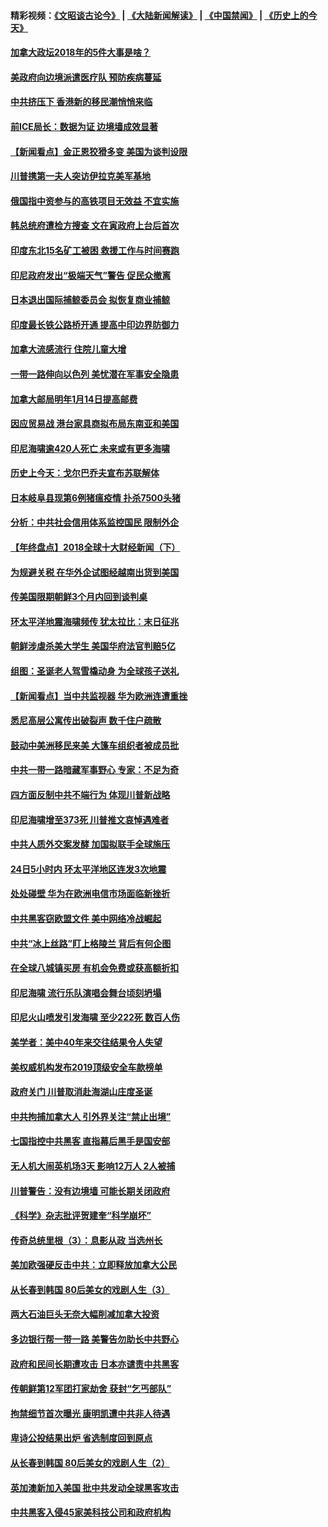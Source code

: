 #### 精彩视频：[《文昭谈古论今》](https://github.com/gfw-breaker/wenzhao/blob/master/README.md?t=12270630) | [《大陆新闻解读》](https://github.com/gfw-breaker/ntdtv-comedy/blob/master/README.md?t=12270630) | [《中国禁闻》](https://github.com/gfw-breaker/ntdtv-news/blob/master/README.md?t=12270630) | [《历史上的今天》](https://github.com/gfw-breaker/today-in-history/blob/master/README.md?t=12270630) 

#### [加拿大政坛2018年的5件大事是啥？](../pages/nsc418/n10934199.md?t=12270630) 

#### [美政府向边境派遣医疗队 预防疾病蔓延](../pages/nsc418/n10934482.md?t=12270630) 

#### [中共挤压下 香港新的移民潮悄悄来临](../pages/nsc418/n10934111.md?t=12270630) 

#### [前ICE局长：数据为证 边境墙成效显著](../pages/nsc418/n10934433.md?t=12270630) 

#### [【新闻看点】金正恩狡猾多变 美国为谈判设限](../pages/nsc418/n10934183.md?t=12270630) 

#### [川普携第一夫人突访伊拉克美军基地](../pages/nsc418/n10934352.md?t=12270630) 

#### [俄国指中资参与的高铁项目无效益 不宜实施](../pages/nsc418/n10934141.md?t=12270630) 

#### [韩总统府遭检方搜查 文在寅政府上台后首次](../pages/nsc418/n10933090.md?t=12270630) 

#### [印度东北15名矿工被困 救援工作与时间赛跑](../pages/nsc418/n10933676.md?t=12270630) 

#### [印尼政府发出“极端天气”警告 促民众撤离](../pages/nsc418/n10933470.md?t=12270630) 

#### [日本退出国际捕鲸委员会 拟恢复商业捕鲸](../pages/nsc418/n10933334.md?t=12270630) 

#### [印度最长铁公路桥开通 提高中印边界防御力](../pages/nsc418/n10932809.md?t=12270630) 

#### [加拿大流感流行 住院儿童大增](../pages/nsc418/n10932744.md?t=12270630) 

#### [一带一路伸向以色列 美忧潜在军事安全隐患](../pages/nsc418/n10932712.md?t=12270630) 

#### [加拿大邮局明年1月14日提高邮费](../pages/nsc418/n10932741.md?t=12270630) 

#### [因应贸易战 港台家具商拟布局东南亚和美国](../pages/nsc418/n10932654.md?t=12270630) 

#### [印尼海啸逾420人死亡 未来或有更多海啸](../pages/nsc418/n10932350.md?t=12270630) 

#### [历史上今天：戈尔巴乔夫宣布苏联解体](../pages/nsc418/n10932195.md?t=12270630) 

#### [日本岐阜县现第6例猪瘟疫情 扑杀7500头猪](../pages/nsc418/n10931585.md?t=12270630) 

#### [分析：中共社会信用体系监控国民 限制外企](../pages/nsc418/n10928781.md?t=12270630) 

#### [【年终盘点】2018全球十大财经新闻（下）](../pages/nsc418/n10918551.md?t=12270630) 

#### [为规避关税 在华外企试图经越南出货到美国](../pages/nsc418/n10931698.md?t=12270630) 

#### [传美国限期朝鲜3个月内回到谈判桌](../pages/nsc418/n10931073.md?t=12270630) 

#### [环太平洋地震海啸频传 犹太拉比：末日征兆](../pages/nsc418/n10931369.md?t=12270630) 

#### [朝鲜涉虐杀美大学生 美国华府法官判赔5亿](../pages/nsc418/n10931032.md?t=12270630) 

#### [组图：圣诞老人驾雪橇动身 为全球孩子送礼](../pages/nsc418/n10930732.md?t=12270630) 

#### [【新闻看点】当中共监视器 华为欧洲连遭重挫](../pages/nsc418/n10930646.md?t=12270630) 

#### [悉尼高层公寓传出破裂声 数千住户疏散](../pages/nsc418/n10930665.md?t=12270630) 

#### [鼓动中美洲移民来美 大篷车组织者被成员批](../pages/nsc418/n10930604.md?t=12270630) 

#### [中共一带一路暗藏军事野心 专家：不足为奇](../pages/nsc418/n10930595.md?t=12270630) 

#### [四方面反制中共不端行为 体现川普新战略](../pages/nsc418/n10930171.md?t=12270630) 

#### [印尼海啸增至373死 川普推文哀悼遇难者](../pages/nsc418/n10929896.md?t=12270630) 

#### [中共人质外交案发酵 加国拟联手全球施压](../pages/nsc418/n10928999.md?t=12270630) 

#### [24日5小时内 环太平洋地区连发3次地震](../pages/nsc418/n10929109.md?t=12270630) 

#### [处处碰壁 华为在欧洲电信市场面临新挫折](../pages/nsc418/n10929057.md?t=12270630) 

#### [中共黑客窃欧盟文件 美中网络冷战崛起](../pages/nsc418/n10928801.md?t=12270630) 

#### [中共“冰上丝路”盯上格陵兰 背后有何企图](../pages/nsc418/n10926007.md?t=12270630) 

#### [在全球八城镇买房 有机会免费或获高额折扣](../pages/nsc418/n10927163.md?t=12270630) 

#### [印尼海啸 流行乐队演唱会舞台顷刻坍塌](../pages/nsc418/n10927974.md?t=12270630) 

#### [印尼火山喷发引发海啸 至少222死 数百人伤](../pages/nsc418/n10927495.md?t=12270630) 

#### [美学者：美中40年来交往结果令人失望](../pages/nsc418/n10927569.md?t=12270630) 

#### [美权威机构发布2019顶级安全车款榜单](../pages/nsc418/n10927038.md?t=12270630) 

#### [政府关门 川普取消赴海湖山庄度圣诞](../pages/nsc418/n10927613.md?t=12270630) 

#### [中共拘捕加拿大人 引外界关注“禁止出境”](../pages/nsc418/n10927145.md?t=12270630) 

#### [七国指控中共黑客 直指幕后黑手是国安部](../pages/nsc418/n10927012.md?t=12270630) 

#### [无人机大闹英机场3天 影响12万人 2人被捕](../pages/nsc418/n10926742.md?t=12270630) 

#### [川普警告：没有边境墙 可能长期关闭政府](../pages/nsc418/n10926277.md?t=12270630) 

#### [《科学》杂志批评贺建奎“科学崩坏”](../pages/nsc418/n10925960.md?t=12270630) 

#### [传奇总统里根（3）：息影从政 当选州长](../pages/nsc418/n10925669.md?t=12270630) 

#### [美加欧强硬反击中共：立即释放加拿大公民](../pages/nsc418/n10925745.md?t=12270630) 

#### [从长春到韩国 80后美女的戏剧人生（3）](../pages/nsc418/n10923009.md?t=12270630) 

#### [两大石油巨头无奈大幅削减加拿大投资](../pages/nsc418/n10925542.md?t=12270630) 

#### [多边银行帮一带一路 美警告勿助长中共野心](../pages/nsc418/n10925309.md?t=12270630) 

#### [政府和民间长期遭攻击 日本亦谴责中共黑客](../pages/nsc418/n10924008.md?t=12270630) 

#### [传朝鲜第12军团打家劫舍 获封“乞丐部队”](../pages/nsc418/n10924553.md?t=12270630) 

#### [拘禁细节首次曝光 康明凯遭中共非人待遇](../pages/nsc418/n10924051.md?t=12270630) 

#### [卑诗公投结果出炉 省选制度回到原点](../pages/nsc418/n10924449.md?t=12270630) 

#### [从长春到韩国 80后美女的戏剧人生（2）](../pages/nsc418/n10916777.md?t=12270630) 

#### [英加澳新加入美国 批中共发动全球黑客攻击](../pages/nsc418/n10923357.md?t=12270630) 

#### [中共黑客入侵45家美科技公司和政府机构](../pages/nsc418/n10923136.md?t=12270630) 

